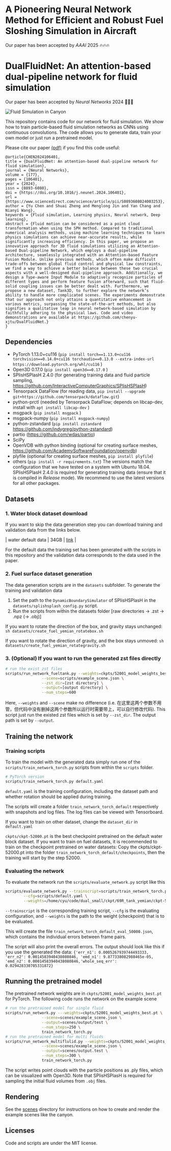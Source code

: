 # A Pioneering Neural Network Method for Efficient and Robust Fuel Sloshing Simulation in Aircraft
Our paper has been accepted by *AAAI* 2025 🔥🔥🔥

# DualFluidNet: An attention-based dual-pipeline network for fluid simulation
Our paper has been accepted by *Neural Networks* 2024 🚀🚀🚀


![Fluid Simulation in Canyon](https://github.com/chenyu-xjtu/A-Pioneering-Neural-Network-Method-for-Efficient-and-Robust-Fuel-Sloshing-Simulation-in-Aircraft/blob/main/canyon.gif)

This repository contains code for our network for fluid simulation.
We show how to train particle-based fluid simulation networks as CNNs using 
continuous convolutions. The code allows you to generate data, train your own 
model or just run a pretrained model.

Please cite our paper [(pdf)](https://www.sciencedirect.com/science/article/abs/pii/S0893608024003253) if you find this code useful:
```
@article{CHEN2024106401,
title = {DualFluidNet: An attention-based dual-pipeline network for fluid simulation},
journal = {Neural Networks},
volume = {177},
pages = {106401},
year = {2024},
issn = {0893-6080},
doi = {https://doi.org/10.1016/j.neunet.2024.106401},
url = {https://www.sciencedirect.com/science/article/pii/S0893608024003253},
author = {Yu Chen and Shuai Zheng and Menglong Jin and Yan Chang and Nianyi Wang},
keywords = {Fluid simulation, Learning physics, Neural network, Deep learning},
abstract = {Fluid motion can be considered as a point cloud transformation when using the SPH method. Compared to traditional numerical analysis methods, using machine learning techniques to learn physics simulations can achieve near-accurate results, while significantly increasing efficiency. In this paper, we propose an innovative approach for 3D fluid simulations utilizing an Attention-based Dual-pipeline Network, which employs a dual-pipeline architecture, seamlessly integrated with an Attention-based Feature Fusion Module. Unlike previous methods, which often make difficult trade-offs between global fluid control and physical law constraints, we find a way to achieve a better balance between these two crucial aspects with a well-designed dual-pipeline approach. Additionally, we design a Type-aware Input Module to adaptively recognize particles of different types and perform feature fusion afterward, such that fluid-solid coupling issues can be better dealt with. Furthermore, we propose a new dataset, Tank3D, to further explore the network’s ability to handle more complicated scenes. The experiments demonstrate that our approach not only attains a quantitative enhancement in various metrics, surpassing the state-of-the-art methods, but also signifies a qualitative leap in neural network-based simulation by faithfully adhering to the physical laws. Code and video demonstrations are available at https://github.com/chenyu-xjtu/DualFluidNet.}
}
```

## Dependencies

- PyTorch 1.13.0+cu116 (```pip install torch==1.13.0+cu116 torchvision==0.14.0+cu116 torchaudio==0.13.0 --extra-index-url https://download.pytorch.org/whl/cu116``` )
- Open3D 0.17.0 (```pip install open3d==0.17.0``` )
- SPlisHSPlasH 2.4.0 (for generating training data and fluid particle sampling, https://github.com/InteractiveComputerGraphics/SPlisHSPlasH)
- Tensorpack DataFlow (for reading data, ```pip install --upgrade git+https://github.com/tensorpack/dataflow.git```)
- python-prctl (needed by Tensorpack DataFlow; depends on libcap-dev, install with ```apt install libcap-dev``` )
- msgpack (```pip install msgpack``` )
- msgpack-numpy (```pip install msgpack-numpy```)
- python-zstandard (```pip install zstandard``` https://github.com/indygreg/python-zstandard)
- partio (https://github.com/wdas/partio)
- SciPy
- OpenVDB with python binding (optional for creating surface meshes, https://github.com/AcademySoftwareFoundation/openvdb)
- plyfile (optional for creating surface meshes, ```pip install plyfile```)
- others (```pip install -r requirements.txt```)
The versions match the configuration that we have tested on a system with Ubuntu 18.04.
SPlisHSPlasH 2.4.0 is required for generating training data (ensure that it is compiled in *Release* mode).
We recommend to use the latest versions for all other packages.

## Datasets

### 1. Water block dataset download
If you want to skip the data generation step you can download training and validation data from the links below.

| water default data  | 34GB | [link](https://drive.google.com/file/d/1b3OjeXnsvwUAeUq2Z0lcrX7j9U7zLO07) |

For the default data the training set has been generated with the scripts in this
repository and the validation data corresponds to the data used in the paper.

### 2. Fuel surface dataset generation
The data generation scripts are in the ```datasets``` subfolder.
To generate the training and validation data 
 1. Set the path to the ```DynamicBoundarySimulator``` of SPlisHSPlasH in the ```datasets/splishsplash_config.py``` script.
 2. Run the scripts from within the datasets folder [raw directories -> .zst -> .npz (-> .obj)]

If you want to rotate the direction of the box, and gravity stays unchanged:
    ```
    sh datasets/create_fuel_yemian_rotatebox.sh
    ```

If you want to rotate the direction of gravity, and the box stays unmoved:
    ```
    sh datasets/create_fuel_yemian_rotategravity.sh
    ```

### 3. (Optional) If you want to run the generated zst files directly
```bash 
# run the exist zst files
scripts/run_network_fueltank.py --weights=ckpts/52001_model_weights_best.pt \
                --scene=scripts/example_scene.json \
                --zst_dir=[zst directory] \
                --output=[output directory] \
                --num_steps=600
```
Here, ```--weights``` and ```--scene``` make no difference (i.e. 在这里这两个参数不用管，但代码中没有删掉这两个参数所以运行时需要带上，可以自行修改代码). This script just run the existed zst files which is set by ```--zst_dir```. The output path is set by ```--output```.

## Training the network

### Training scripts
To train the model with the generated data simply run one of the ```scripts/train_network_torch.py``` scripts from within the ```scripts``` folder. 
```bash
# PyTorch version
scripts/train_network_torch.py default.yaml
```

```default.yaml``` is the training configuration, including the dataset path and whether rotation should be applied during training.

The scripts will create a folder ```train_network_torch_default``` respectively with snapshots and log files.
The log files can be viewed with Tensorboard.

If you want to train on other dataset, change the ```dataset_dir``` in ```default.yaml```

```ckpts/ckpt-52000.pt``` is the best checkpoint pretrained on the default water block dataset. If you want to train on fuel datasets, it is recommended to train on the checkpoint pretrained on water datasets: 
Copy the ckpts/ckpt-52000.pt into the folder ```train_network_torch_default/checkpoints```, then the training will start by the step 52000.

### Evaluating the network
To evaluate the network run the ```scripts/evaluate_network.py``` script like this
```bash
scripts/evaluate_network.py --trainscript=scripts/train_network_torch.py \
        --cfg=scripts/default.yaml \
        --weights=/home/cyu/code/dual_small/ckpt/69R_tank_yemian/ckpt-59000.pt
```
```--trainscript``` is the corresponding training script,  ```--cfg``` is the evaluating configuration, and ```--weights``` is the path to the weight (checkpoint) that is to be evaluated.

This will create the file ```train_network_torch_default_eval_50000.json```, which contains the 
individual errors between frame pairs.

The script will also print the overall errors. The output should look like 
this if you use the generated the data:
```{'err_n1': 0.0005267939744493333, 'err_n2': 0.0014583940438080846, 'emd_n1': 9.877338082988465e-05, 'emd_n2': 0.00014583940438080846,'whole_seq_err': 0.029428330705331872}```

## Running the pretrained model

The pretrained network weights are in ```ckpts/52001_model_weights_best.pt``` for PyTorch.
The following code runs the network on the example scene
```bash 
# run the pretrained model for single fluid
scripts/run_network.py ---weights=ckpts/52001_model_weights_best.pt \
                --scene=scenes/example_scene.json \
                --output=scenes/output/test \
                --num_steps=250 \
                train_network_torch.py
# run the pretrained model for multi fluids    
scripts/run_network_multiflulid.py --weights=ckpts/52001_model_weights_best.pt \
                --scene=scenes/example_scene.json \
                --output=scenes/output.test \
                --num_steps=300 \
                train_network_torch.py 
```

The script writes point clouds with the particle positions as .ply files, which can be visualized with Open3D.
Note that SPlisHSPlasH is required for sampling the initial fluid volumes from ```.obj``` files.

## Rendering

See the [scenes](scenes/README.md) directory for instructions on how to create and render the example scenes like the canyon.

## Licenses

Code and scripts are under the MIT license.
